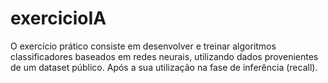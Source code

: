 # exercicioIA
O exercício prático consiste em desenvolver  e treinar algoritmos classificadores baseados em redes neurais, utilizando dados provenientes de um dataset público. Após a sua utilização na fase de inferência (recall).

